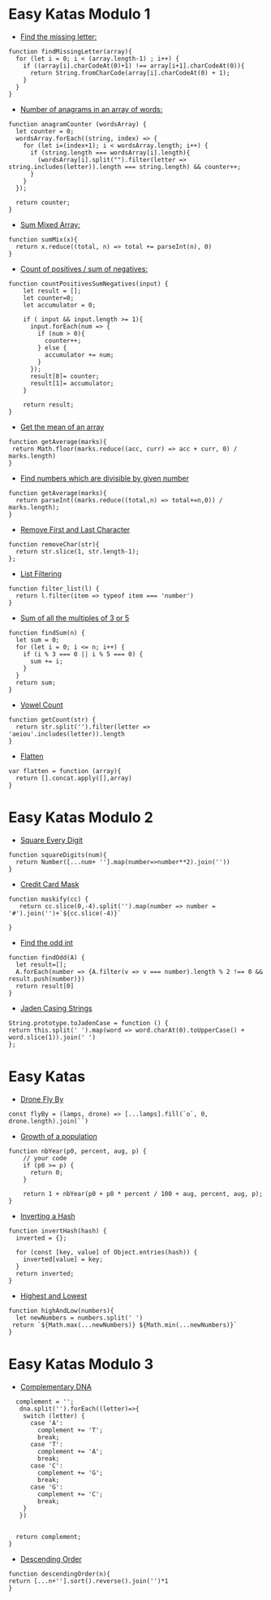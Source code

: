 # Easy Katas Modulo 1

- [Find the missing letter: ](https://www.codewars.com/kata/5839edaa6754d6fec10000a2)
```
function findMissingLetter(array){
  for (let i = 0; i < (array.length-1) ; i++) {
    if ((array[i].charCodeAt(0)+1) !== array[i+1].charCodeAt(0)){
      return String.fromCharCode(array[i].charCodeAt(0) + 1);
    }
  } 
}
```

- [Number of anagrams in an array of words: ](https://www.codewars.com/kata/587e18b97a25e865530000d8)
```
function anagramCounter (wordsArray) {
  let counter = 0;
  wordsArray.forEach((string, index) => {
    for (let i=(index+1); i < wordsArray.length; i++) {
      if (string.length === wordsArray[i].length){
        (wordsArray[i].split("").filter(letter => string.includes(letter)).length === string.length) && counter++;
      }
    }
  });

  return counter;
}
```

- [Sum Mixed Array: ](https://www.codewars.com/kata/57eaeb9578748ff92a000009)
```
function sumMix(x){
  return x.reduce((total, n) => total += parseInt(n), 0)
}
```

- [Count of positives / sum of negatives: ](https://www.codewars.com/kata/576bb71bbbcf0951d5000044)
```
function countPositivesSumNegatives(input) {
    let result = [];
    let counter=0;
    let accumulator = 0;
    
    if ( input && input.length >= 1){
      input.forEach(num => {
        if (num > 0){
          counter++;
        } else {
          accumulator += num;
        }
      });
      result[0]= counter;
      result[1]= accumulator;
    }
    
    return result;
}
```

- [Get the mean of an array](https://www.codewars.com/kata/563e320cee5dddcf77000158)
```
function getAverage(marks){
 return Math.floor(marks.reduce((acc, curr) => acc + curr, 0) / marks.length)
}
```

- [Find numbers which are divisible by given number](https://www.codewars.com/kata/55edaba99da3a9c84000003b)
```
function getAverage(marks){
  return parseInt((marks.reduce((total,n) => total+=n,0)) / marks.length);
}
```


- [Remove First and Last Character](https://www.codewars.com/kata/56bc28ad5bdaeb48760009b0)
```
function removeChar(str){
  return str.slice(1, str.length-1);
};
```

- [List Filtering](https://www.codewars.com/kata/list-filtering/javascript)

```
function filter_list(l) {
  return l.filter(item => typeof item === 'number')
}
```

- [Sum of all the multiples of 3 or 5](https://www.codewars.com/kata/sum-of-all-the-multiples-of-3-or-5/javascript)

```
function findSum(n) {
  let sum = 0;
  for (let i = 0; i <= n; i++) {
    if (i % 3 === 0 || i % 5 === 0) {
      sum += i;
    }
  }
  return sum;
}
```

- [Vowel Count](https://www.codewars.com/kata/vowel-count)

```
function getCount(str) {
  return str.split('').filter(letter => 'aeiou'.includes(letter)).length
}
```

- [Flatten](https://www.codewars.com/kata/flatten-1/javascript)

```
var flatten = function (array){
  return [].concat.apply([],array)
}
```

# Easy Katas Modulo 2

- [Square Every Digit](https://www.codewars.com/kata/square-every-digit/train/javascript)

```
function squareDigits(num){
  return Number([...num+ ''].map(number=>number**2).join(''))
}
```

- [Credit Card Mask](https://www.codewars.com/kata/credit-card-mask/train/javascript)

```
function maskify(cc) {
   return cc.slice(0,-4).split('').map(number => number = '#').join('')+`${cc.slice(-4)}`

}

```

- [Find the odd int](https://www.codewars.com/kata/find-the-odd-int/train/javascript)

```
function findOdd(A) {
  let result=[];
  A.forEach(number => {A.filter(v => v === number).length % 2 !== 0 && result.push(number)})
  return result[0]
}
```

- [Jaden Casing Strings](https://www.codewars.com/kata/jaden-casing-strings/train/javascript)

```
String.prototype.toJadenCase = function () {
return this.split(' ').map(word => word.charAt(0).toUpperCase() + word.slice(1)).join(' ')
};

```

# Easy Katas

- [Drone Fly By](https://www.codewars.com/kata/drone-fly-by)

```
const flyBy = (lamps, drone) => [...lamps].fill(`o`, 0, drone.length).join(``)
```

- [Growth of a population](https://www.codewars.com/kata/growth-of-a-population)

```
function nbYear(p0, percent, aug, p) {
    // your code
    if (p0 >= p) {
      return 0;
    }

    return 1 + nbYear(p0 + p0 * percent / 100 + aug, percent, aug, p);
}
```

- [Inverting a Hash](https://www.codewars.com/kata/inverting-a-hash/javascript)

```
function invertHash(hash) {
  inverted = {};

  for (const [key, value] of Object.entries(hash)) {
    inverted[value] = key;
  }
  return inverted;
}
```

- [Highest and Lowest](https://www.codewars.com/kata/highest-and-lowest/javascript)

```
function highAndLow(numbers){
  let newNumbers = numbers.split(' ')
 return `${Math.max(...newNumbers)} ${Math.min(...newNumbers)}`
}
```

# Easy Katas Modulo 3

- [Complementary DNA](https://www.codewars.com/kata/complementary-dna/javascript)

```function DNAStrand(dna) {
  complement = '';
   dna.split('').forEach((letter)=>{
    switch (letter) {
      case 'A':
        complement += 'T';
        break;
      case 'T':
        complement += 'A';
        break;
      case 'C':
        complement += 'G';
        break;
      case 'G':
        complement += 'C';
        break;
    }
   })


  return complement;
}
```

- [Descending Order](https://www.codewars.com/kata/descending-order/train/javascript)

```
function descendingOrder(n){
return [...n+''].sort().reverse().join('')*1
}
```

